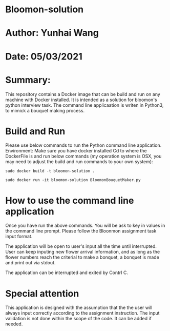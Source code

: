 # Bloomon-solution
# Author: Yunhai Wang
# Date: 05/03/2021
# Summary: 
This repository contains a Docker image that can be build and run on any machine with Docker installed.
It is intended as a solution for bloomon's python interview task. 
The command line applicaation is writen in Python3, to mimick a bouquet making process.


# Build and Run
Please use below commands to run the Python command line application.
Environment: Make sure you have docker installed
Cd to where the DockerFile is and run below commands (my operation system is OSX, you may need to adjust the build and run commands to your own system): 

```
sudo docker build -t bloomon-solution .
```
```
sudo docker run -it bloomon-solution BloomonBouquetMaker.py
```

# How to use the command line application
Once you have run the above commands. You will be ask to key in values in the command line prompt.
Please follow the Bloonmon assignment task input format.

The application will be open to user's input all the time until interrupted.
User can keep inputing new flower arrival information, and as long as the flower numbers reach the criterial to make a bonquet,
a bonquet is made and print out via stdout.

The application can be interrupted and exited by Contrl C.

# Special attention
This application is designed with the assumption that the the user will always input correctly according to the assignment instruction.
The input validation is not done within the scope of the code. It can be added if needed.


